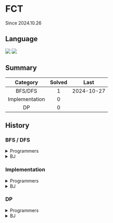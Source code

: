 # FCT

Since 2024.10.26

## Language

<a href="*"><img src="https://img.shields.io/badge/java-007396?style=for-the-badge&logo=OpenJDK&logoColor=white"></a>
<a href="*"><img src="https://img.shields.io/badge/JavaScript-F7DF1E?style=for-the-badge&logo=JavaScript&logoColor=white"></a>

## Summary

|    Category    | Solved |    Last    |
| :------------: | :----: | :--------: |
|    BFS/DFS     |   1    | 2024-10-27 |
| Implementation |   0    |            |
|       DP       |   0    |            |

## History

### BFS / DFS

<details>
  <summary>Programmers</summary>

  - 항목 1
  - 항목 2
  - 항목 3
  - 항목 4
  - 항목 5
</details>
<details>
  <summary>BJ</summary>

  - 항목 1
  - 항목 2
  - 항목 3
  - 항목 4
  - 항목 5
</details>

### Implementation

<details>
  <summary>Programmers</summary>

  - 항목 1
  - 항목 2
  - 항목 3
  - 항목 4
  - 항목 5
</details>
<details>
  <summary>BJ</summary>
          
  - 항목 1
  - 항목 2
  - 항목 3
  - 항목 4
  - 항목 5
</details>

### DP

<details>
  <summary>Programmers</summary>

  - 항목 1
  - 항목 2
  - 항목 3
  - 항목 4
  - 항목 5
</details>
<details>
  <summary>BJ</summary>

  - 항목 1
  - 항목 2
  - 항목 3
  - 항목 4
  - 항목 5
</details>
